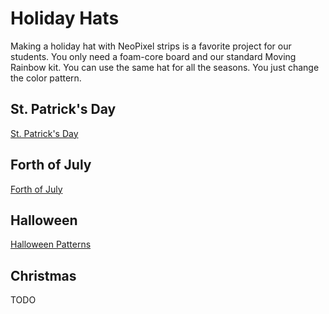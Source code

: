 # Holiday Hats

Making a holiday hat with NeoPixel strips is a favorite
project for our students.  You only need a foam-core
board and our standard Moving Rainbow kit.  You can
use the same hat for all the seasons.  You just change
the color pattern.

## St. Patrick's Day

[St. Patrick's Day](./st-patricks-day.md)

## Forth of July

[Forth of July](./4th-of-july.md)

## Halloween

[Halloween Patterns](../halloween/index.md)

## Christmas

TODO